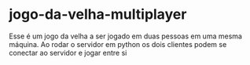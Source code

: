 # jogo-da-velha-multiplayer

Esse é um jogo da velha a ser jogado em duas pessoas em uma mesma máquina. Ao rodar o servidor em python os dois clientes podem se conectar ao servidor e jogar entre si
